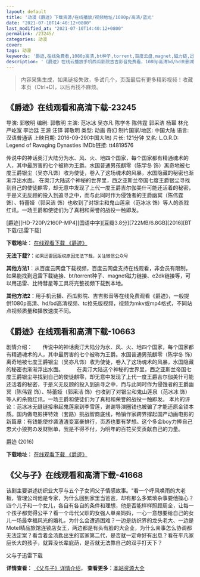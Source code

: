 ```yaml
---
layout: default
title: '动漫《爵迹》下载资源/在线播放/视频地址/1080p/高清/蓝光'
date: "2021-07-10T14:40:12+0800"
last_modified_at: "2021-07-10T14:40:12+0800"
permalink: /23245/
categories: 动漫
cover:
tags: 动漫
keywords: '爵迹,在线免费看,1080p高清,bt种子,torrent,百度云盘,magnet,磁力链,迅雷下载资源'
description: '《爵迹》在线云播放手机西瓜影院吉吉影音免费看，1080p高清bd/hd未删减完整版和tc抢先枪版，mkv/mp4格式，附带bt/torrent种子、magnet/磁力链、百度云盘、网盘资源迅雷下载链接'
---
```


>内容采集生成，如果链接失效，多试几个，页面最后有更多精彩视频！收藏本页（Ctrl+D)，以后再找不麻烦。


## 《爵迹》在线观看和高清下载-23245

导演: 郭敬明 编剧: 郭敬明 主演: 范冰冰 吴亦凡 陈学冬 陈伟霆 郭采洁 杨幂 林允 严屹宽 李治廷 王源 汪铎 郭敬明 类型: 动画 奇幻 制片国家/地区: 中国大陆 语言: 汉语普通话 上映日期: 2016-09-29(中国大陆) 片长: 121分钟 又名: L.O.R.D: Legend of Ravaging Dynasties IMDb链接: tt4819576

传说中的神话奥汀大陆分为水、风、火、地四个国家，每个国家都有精通魂术的人，其中最厉害的七个被称为王爵。水国普通男孩麒零（陈学冬 饰）离奇地被七度王爵银尘（吴亦凡饰）收为使徒，卷入了这场魂术的风暴，水国隐藏的秘密也渐渐浮出水面。 在奥汀大陆这个神秘的世界里，西之亚斯兰帝国七度王爵银尘寻找到自己的使徒麒零，却无意中发现了上代一度王爵吉尔伽美什可能还活着的秘密，于是义无反顾的投入到追寻之中，而与此同时作为侵蚀者的王爵幽冥（陈伟霆 饰）、特蕾娅（郭采洁 饰）也收到了对银尘和鬼山莲泉（范冰冰 饰）等人的杀戮红讯。一场王爵和使徒们为了真相和荣誉的战役一触即发。


[爵迹][HD-720P/2160P-MP4][国语中字][豆瓣3.8分][722MB/6.8GB][2016][BT下载/迅雷下载]

**下载地址**： [在线观看下载 《爵迹》](https://www.btdx8.com/torrent/lord_legend_of_ravaging_dynasties_2016.html) 


**无法下载?**：`如果迅雷因版权原因无法下载，关注微信公众号 `

**其他方法1**：从百度云网盘下载视频，百度云网盘支持在线观看，非会员有限制，如果能找到迅雷下载链接、bt/torrent种子、magnet磁力链接、e2dk链接等，可以用迅雷、比特彗星等工具将完整视频下载到本地。

**其他方法2**：用手机云播、西瓜影院、吉吉影音等在线免费观看《爵迹》，一般提供1080p高清、hd/bd高清视频、tc抢先版视频，视频为mkv或mp4格式，不同站点视频质量和播放速度不同。


## 《爵迹》在线观看和高清下载-10663

剧情介绍：　　传说中的神话奥汀大陆分为水、风、火、地四个国家，每个国家都有精通魂术的人，其中最厉害的七个被称为王爵。水国普通男孩麒零（陈学冬 饰）离奇地被七度王爵银尘（吴亦凡饰）收为使徒，卷入了这场魂术的风暴，水国隐藏的秘密也渐渐浮出水面。   　　在奥汀大陆这个神秘的世界里，西之亚斯兰帝国七度王爵银尘寻找到自己的使徒麒零，却无意中发现了上代一度王爵吉尔伽美什可能还活着的秘密，于是义无反顾的投入到追寻之中，而与此同时作为侵蚀者的王爵幽冥（陈伟霆 饰）、特蕾娅（郭采洁 饰）也收到了对银尘和鬼山莲泉（范冰冰 饰）等人的杀戮红讯。一场王爵和使徒们为了真相和荣誉的战役一触即发。 本片的评论：范冰冰无缝链接串起鬼莲泉到李雪莲，谢谢导演圈钱也被骗了才能还原金锁本质。国内做电影拼特效（套路）挑战智商底线，畅销作家跨界撑起国产动画电影的新篇章：有钱能使抄袭渣渣变富豪排行，页游也要有梦想。这个多金boy力捧自己忠犬小狼狗の发财账单，我是不得不付，为明年的百花买奖贡献自己的力量。


爵迹 (2016)

**下载地址**： [在线观看下载 《爵迹》](https://www.btbtdy.me/btdy/dy7263.html) 


## 《父与子》在线观看和高清下载-41668

该剧主要讲述纺织业大亨与五个子女间父子情感故事。&ldquo;看一个呼风唤雨的大老板，管理公司他是专家，为什么回到家里当爸爸，却有那么多繁琐杂事要他操心？四个儿子和一个女儿，各自有各自的条件和理想，他是否能样样照顾周全，让每一个孩子都觉得公平？看一个母代父职的女强人单亲妈妈，一心一意想要给自己的女儿一场最幸福风光的婚礼，为什么会遭遇困难？一边是纺织界的龙头老大、一边是Motel精品旅馆连锁店女王，两边都是有头有脸的大企业，为什么亲事怎么协调都无法定案？看含着金汤匙出生的富家第二代，是否就一定命好有出息？看在平凡家庭长大的孩子，就算没长辈庇荫，是否就无法靠自己的双手打天下？


父与子迅雷下载

**详情查看**： [《父与子》详情介绍](/movie/41668/)， **查看更多**：[本站资源大全](/movie/t/all/)

